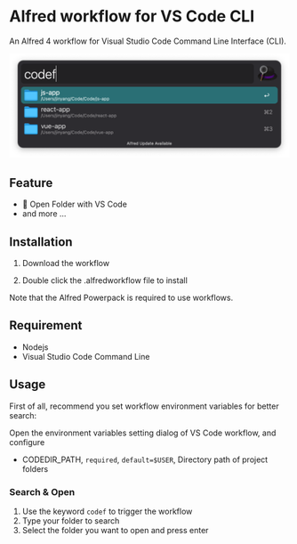 # Alfred workflow for VS Code CLI

An Alfred 4 workflow for Visual Studio Code Command Line Interface (CLI).

![showcase](./showcase.png)

## Feature

- 📂 Open Folder with VS Code
- and more ...

## Installation

1. Download the workflow

2. Double click the .alfredworkflow file to install

Note that the Alfred Powerpack is required to use workflows.

## Requirement

- Nodejs
- Visual Studio Code Command Line

## Usage


First of all, recommend you set workflow environment variables for better search:

Open the environment variables setting dialog of VS Code workflow, and configure
- CODEDIR_PATH, `required`, `default=$USER`, Directory path of project folders

### Search & Open

1. Use the keyword `codef` to trigger the workflow
2. Type your folder to search
3. Select the folder you want to open and press enter
